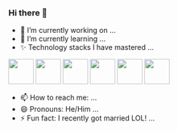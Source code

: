 ### Hi there 👋

- 🔭 I’m currently working on ...
- 🌱 I’m currently learning ...
- ✨ Technology stacks I have mastered ...

<code><a href="#" target="_blank"><img height="50" src="https://www.vectorlogo.zone/logos/drupal/drupal-ar21.svg"></a></code>
<code><a href="#" target="_blank"><img height="50" src=""></a></code>
<code><a href="#" target="_blank"><img height="50" src=""></a></code>
<code><a href="#" target="_blank"><img height="50" src=""></a></code>
<code><a href="#" target="_blank"><img height="50" src=""></a></code>
<code><a href="#" target="_blank"><img height="50" src=""></a></code>



- 📫 How to reach me: ...
- 😄 Pronouns: He/Him ...
- ⚡ Fun fact: I recently got married LOL! ...

<!--
**isalmanhaider/isalmanhaider** is a ✨ _special_ ✨ repository because its `README.md` (this file) appears on your GitHub profile.

Here are some ideas to get you started:

- 🔭 I’m currently working on ...
- 🌱 I’m currently learning ...
- 👯 I’m looking to collaborate on ...
- 🤔 I’m looking for help with ...
- 💬 Ask me about ...
- 📫 How to reach me: ...
- 😄 Pronouns: ...
- ⚡ Fun fact: ...
-->

